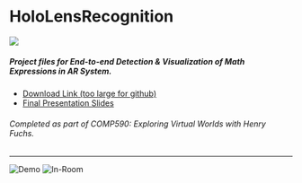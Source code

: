 # HoloLensRecognition
![](https://image.ibb.co/d45iMR/Screen_Shot_2017_10_24_at_5_13_00_PM.png)
##### Project files for *End-to-end Detection & Visualization of Math Expressions in AR System*.
* [Download Link (too large for github)](https://drive.google.com/drive/folders/0BzCHDVeHLa0yUTBmcUpVVHN0UFE)
* [Final Presentation Slides](https://docs.google.com/presentation/d/1KWAsIZi9pAkUHzN-lfM9JT1vxZ9pp_INDFsZa68Rlls/edit?usp=sharing)
###### Completed as part of COMP590: Exploring Virtual Worlds with Henry Fuchs. 
---
![Demo](https://image.ibb.co/j90th5/Screen_Shot_2017_07_22_at_2_42_28_PM.png)
![In-Room](https://image.ibb.co/gh9m25/Screen_Shot_2017_07_22_at_2_48_28_PM.png)
